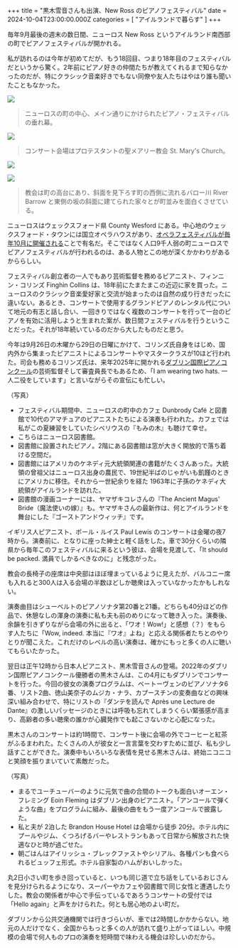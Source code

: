+++
title = "黒木雪音さんも出演、New Ross のピアノフェスティバル"
date = 2024-10-04T23:00:00.000Z
categories = [ "アイルランドで暮らす" ]
+++

毎年9月最後の週末の数日間、ニューロス New Ross というアイルランド南西部の町でピアノフェスティバルが開かれる。

<!--more-->

私が訪れるのは今年が初めてだが、もう18回目、つまり18年目のフェスティバルだというから驚く。2年前にピアノ好きの仲間たちが教えてくれるまで知らなかったのだが、特にクラシック音楽好きでもない同僚や友人たちはやはり誰も聞いたこともなかった。

![](</2024-10-05_New Ross_11.webp>)

> ニューロスの町の中心、メイン通りにかけられたピアノ・フェスティバルの垂れ幕。

![](</2024-10-05_New Ross_4.webp>)

> コンサート会場はプロテスタントの聖メアリー教会 St. Mary's Church。

![](</2024-10-05_New Ross_2.webp>)

![](</2024-10-05_New Ross_12.webp>)

> 教会は町の高台にあり、斜面を見下ろす町の西側に流れるバロー川 River Barrow と東側の坂の斜面に建てられた家々とが町並みを面白くさせている。

ニューロスはウェックスフォード県 County Wesford にある。中心地のウェックスフォード・タウンには国立オペラハウスがあり、[オペラフェスティバルが毎年10月に開催される](https://www.wexfordopera.com/)ことで有名だ。そこではなく人口9千人弱の町ニューロスでピアノフェスティバルが行われるのは、ある人物とこの地が深くかかわりがあるかららしい。

フェスティバル創立者の一人でもあり芸術監督を務めるピアニスト、フィンニン・コリンズ Finghin Collins は、18年前にたまたまこの近辺に家を買った。ニューロスのクラシック音楽愛好家と交流が始まったのは自然の成り行きだったに違いない。あるとき、コンサートで使用するグランドピアノのレンタル代について地元の有志と話し合い、一回きりではなく複数のコンサートを行って一台のピアノを有効に活用しようと生まれた案が、数日間フェスティバルを行うということだった。それが18年続いているのだから大したものだと思う。

今年は9月26日の木曜から29日の日曜にかけて、コリンズ氏自身をはじめ、国内外から集まったピアニストによるコンサートやマスタークラスが10ほど行われた。司会も務めるコリンズ氏は、来年2025年に開かれる[ダブリン国際ピアノコンクール](https://dipc.ie/)の芸術監督そして審査員長でもあるため、「I am wearing two hats. 一人二役をしています」と言いながらその宣伝にも忙しい。

（写真）

* フェスティバル期間中、ニューロスの町中のカフェ Dunbrody Café と図書館で10代のアマチュアのピアニストたちによる演奏も行われた。カフェでは私がこの夏練習をしていたシベリウスの『もみの木』も聴けて幸せ。
* こちらはニューロス図書館。
* 図書館に設置されたピアノ。2階にある図書館は窓が大きく開放的で落ち着ける空間だ。
* 図書館にはアメリカのケネディ元大統領関連の書籍がたくさんあった。大統領の曾祖父はニューロス出身の農民で、19世紀半ばのじゃがいも飢饉のときにアメリカに移住。それから一世紀余りを経た 1963年に子孫のケネディ大統領がアイルランドを訪れた。
* 図書館の漫画コーナーには、ヤマザキコレさんの『The Ancient Magus' Bride（魔法使いの嫁）』も。ヤマザキさんの最新作は、何とアイルランドを舞台にした『ゴーストアンドウィッチ』です。

イギリス人ピアニスト、ポール・ルイス Paul Lewis のコンサートは金曜の夜7時から。演奏前に、となりに座った紳士と軽く話をした。車で30分くらいの隣県から毎年このフェスティバルに来るという彼は、会場を見渡して、「It should be packed. 満員でしかるべきなのに」と残念がった。

教会の長椅子の座席は中央部はほぼ埋まっているように見えたが、バルコニー席も入れると300人は入る会場の半数ほどしか聴衆は入っていなかったかもしれない。

演奏曲目はシューベルトのピアノソナタ第20番と21番。どちらも40分ほどの作品で、休憩なしの渾身の演奏に私も夫も前のめりになって聴き入った。演奏後、余韻を引きずりながら会場の外に出ると、「ワオ！Wow!」と感想（？）をもらす人たちに「Wow, indeed. 本当に『ワオ』よね」と応える関係者たちとのやりとりが聞こえた。これだけのレベルの高い演奏は、確かにもっと多くの人に聴いてもらいたかった。

翌日は正午12時から日本人ピアニスト、黒木雪音さんの登場。2022年のダブリン国際ピアノコンクール優勝者の黒木さんは、この4月にもダブリンでコンサートを行った。今回の彼女の演奏プログラムは、ベートーヴェンのピアノソナタ6番、リスト2曲、徳山美奈子のムジカ・ナラ、カプースチンの変奏曲などの興味深い組み合わせで、特にリストの『ダンテを読んで Après une Lecture de Dante』の激しいパッセージのときには呼吸も忘れてしまうくらい緊張感が高まり、高齢者の多い聴衆の誰かが心臓発作でも起こさないかと心配になった。

黒木さんのコンサートは約1時間で、コンサート後に会場の外でコーヒーと紅茶がふるまわれた。たくさんの人が彼女と一言言葉を交わすために並び、私も少し話すことができた。演奏中もいろいろな表情を見せる黒木さんは、終始ニコニコと笑顔を振りまいていて素敵だった。

（写真）

* まるでユーチューバーのように元気で曲の合間のトークも面白いオーエン・フレミング Eoin Fleming はダブリン出身のピアニスト。「アンコールで弾くような曲」をプログラムに組み、最後の曲をもう一度アンコールで披露した。
* 私と夫が 2泊した Brandon House Hotel は会場から徒歩 20分。ホテル内にプールやジム、くつろげるバーやレストランもあって日常から解放された快適なひと時が過ごせた。
* 朝ごはんはアイリッシュ・ブレックファストやシリアル、各種パンも食べられるビュッフェ形式。ホテル自家製のハムがおいしかった。

丸2日小さい町を歩き回っていると、いつも同じ道で立ち話をしているおじさんを見分けられるようになり、スーパーやカフェや図書館で同じ女性と遭遇したりした。教会の関係者が中心で手伝っているであろうコンサートの受付では「Hello again」と声をかけられた。何とも居心地のよい町だ。

ダブリンから公共交通機関では行きづらいが、車では2時間しかかからない。地元の人だけでなく、全国からもっと多くの人が訪れて盛り上がってほしい。中規模の会場で何人ものプロの演奏を短時間で味わえる機会は珍しいのだから。

